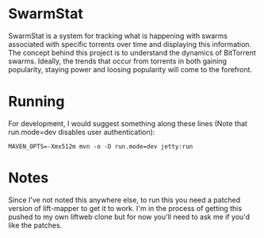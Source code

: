 SwarmStat
==========

SwarmStat is a system for tracking what is happening with swarms associated
with specific torrents over time and displaying this information. The concept
behind this project is to understand the dynamics of BitTorrent
swarms. Ideally, the trends that occur from torrents in both gaining
popularity, staying power and loosing popularity will come to the forefront.

Running
=======

For development, I would suggest something along these lines (Note that
run.mode=dev disables user authentication):

    MAVEN_OPTS=-Xmx512m mvn -o -D run.mode=dev jetty:run

Notes
=====

Since I've not noted this anywhere else, to run this you need a patched version
of lift-mapper to get it to work. I'm in the process of getting this pushed to
my own liftweb clone but for now you'll need to ask me if you'd like the
patches.